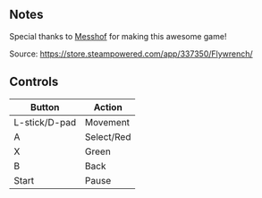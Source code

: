 ## Notes

Special thanks to [Messhof](https://www.messhof.com/) for making this awesome game!

Source: https://store.steampowered.com/app/337350/Flywrench/

## Controls

| Button | Action |
|--|--| 
|L-stick/D-pad |Movement|
|A |Select/Red|
|X|Green|
|B|Back|
|Start|Pause|


